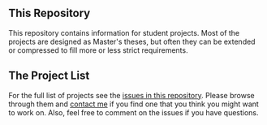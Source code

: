 ## This Repository

This repository contains information for student projects. Most of the projects are designed as Master's theses, but often they can be extended or compressed to fill more or less strict requirements. 


## The Project List

For the full list of projects see the [issues in this repository](https://github.com/mircealungu/student-projects/issues). Please browse through them and [contact me](https://mircealungu.github.io/#contact) if you find one that you think you might want to work on. Also, feel free to comment on the issues if you have questions. 
